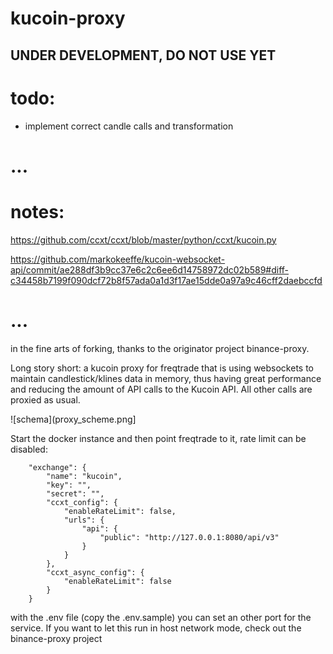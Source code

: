 # kucoin-proxy



## UNDER DEVELOPMENT, DO NOT USE YET


# todo:

- implement correct candle calls and transformation 

# ...

# notes:
https://github.com/ccxt/ccxt/blob/master/python/ccxt/kucoin.py

https://github.com/markokeeffe/kucoin-websocket-api/commit/ae288df3b9cc37e6c2c6ee6d14758972dc02b589#diff-c34458b7199f090dcf72b8f57ada0a1d3f17ae15dde0a97a9c46cff2daebccfd
# ...

in the fine arts of forking, thanks to the originator project binance-proxy.



Long story short: a kucoin proxy for freqtrade that is using websockets to maintain candlestick/klines data in memory, thus having great performance and reducing the amount of API calls to the Kucoin API.
All other calls are proxied as usual.

![schema](proxy_scheme.png]

Start the docker instance and then point freqtrade to it, rate limit can be disabled:

```
    "exchange": {
        "name": "kucoin",
        "key": "",
        "secret": "",
        "ccxt_config": {
            "enableRateLimit": false,
            "urls": {
                "api": {
                    "public": "http://127.0.0.1:8080/api/v3"
                }
            }
        },
        "ccxt_async_config": {
            "enableRateLimit": false
        }
    }
```

with the .env file (copy the .env.sample) you can set an other port for the service.
If you want to let this run in host network mode, check out the binance-proxy project
